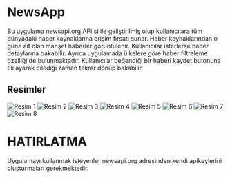 # NewsApp
Bu uygulama newsapi.org API si ile geliştirilmiş olup kullanıcılara tüm dünyadaki haber kaynaklarına erişim fırsatı sunar. Haber kaynaklarından o güne ait olan manşet haberler görüntülenir. Kullanıcılar isterlerse haber detaylarına bakabilir. Ayrıca uygulamada ülkelere göre haber filtreleme özelliği de bulunmaktadır. Kullanıcılar beğendiği bir haberi kaydet butonuna tıklayarak dilediği zaman tekrar dönüp bakabilir.


## Resimler

![Resim 1](https://github.com/beklevicRidvan/NewsApp/blob/main/images/newsapp1.png?raw=true) ![Resim 2](https://github.com/beklevicRidvan/NewsApp/blob/main/images/newsapp2.png?raw=true) ![Resim 3](https://github.com/beklevicRidvan/NewsApp/blob/main/images/newsapp3.png?raw=true) ![Resim 4](https://github.com/beklevicRidvan/NewsApp/blob/main/images/newsapp7.png?raw=true)
![Resim 5](https://github.com/beklevicRidvan/NewsApp/blob/main/images/newsapp4.png?raw=true) ![Resim 6](https://github.com/beklevicRidvan/NewsApp/blob/main/images/newsapp5.png?raw=true) ![Resim 7](https://github.com/beklevicRidvan/NewsApp/blob/main/images/newsapp6.png?raw=true) ![Resim 8](https://github.com/beklevicRidvan/NewsApp/blob/main/images/newsapp8.png?raw=true)




# HATIRLATMA
Uygulamayı kullanmak isteyenler newsapi.org adresinden kendi apikeylerini oluşturmaları gerekmektedir.

